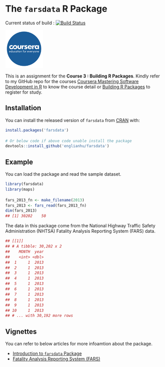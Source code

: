 The `farsdata` R Package
========
Current status of build : [![Build Status](https://travis-ci.org/englianhu/farsdata.svg?branch=master)](https://travis-ci.org/englianhu/farsdata)

<img src="inst/doc/coursera.jpg" width="120"/>

This is an assignment for the **Course 3 : Building R Packages**. Kindly refer to my GitHub repo for the courses [Coursera Mastering Software Development in R](https://github.com/englianhu/Coursera-Mastering-Software-Development-in-R) to know the course detail or [Building R Packages](https://www.coursera.org/learn/r-packages) to register for study.

Installation
------------

You can install the released version of `farsdata` from [CRAN](https://CRAN.R-project.org) with:

``` r
install.packages('farsdata')

# Or below code if above code unable install the package
devtools::install_github('englianhu/farsdata')
```

Example
-------

You can load the package and read the sample dataset.

``` r
library(farsdata)
library(maps)

fars_2013_fn <- make_filename(2013)
fars_2013 <- fars_read(fars_2013_fn) 
dim(fars_2013)
## [1] 30202    50
```

The data in this package come from the National Highway Traffic Safety Administration (NHTSA) Fatality Analysis Reporting System (FARS) data.

``` r
## [[1]]
## # A tibble: 30,202 x 2
##    MONTH  year
##    <int> <dbl>
##  1     1  2013
##  2     1  2013
##  3     1  2013
##  4     1  2013
##  5     1  2013
##  6     1  2013
##  7     1  2013
##  8     1  2013
##  9     1  2013
## 10     1  2013
## # ... with 30,192 more rows
```

Vignettes
-------

You can refer to below articles for more infoamtion about the package.

- [Introduction to `farsdata` Package](http://rpubs.com/englianhu/farsdata-intro)
- [Fatality Analysis Reporting System (FARS)](http://rpubs.com/englianhu/farsdata-vignette)
